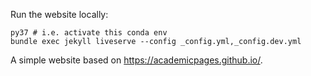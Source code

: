 Run the website locally:
```
py37 # i.e. activate this conda env
bundle exec jekyll liveserve --config _config.yml,_config.dev.yml
```

A simple website based on https://academicpages.github.io/.

